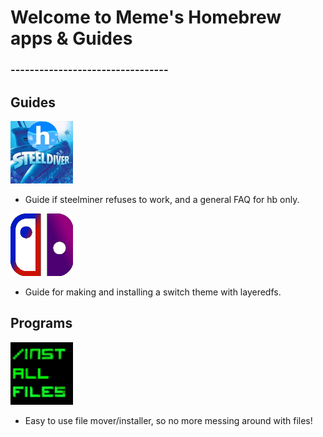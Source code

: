 # Welcome to Meme's Homebrew apps & Guides

### ---------------------------------

## Guides

[![steelminer](/icons/steelminer.png)](https://suchmememanyskill.github.io/sm)
- Guide if steelminer refuses to work, and a general FAQ for hb only.

[![SwitchThemes](/icons/SwitchThemeLogo.png)](https://suchmememanyskill.github.io/SThemes)
- Guide for making and installing a switch theme with layeredfs.

## Programs

[![steelminer](/icons/fileins.png)](https://suchmememanyskill.github.io/sdinstaller)
- Easy to use file mover/installer, so no more messing around with files!

